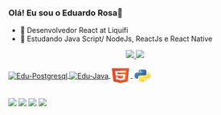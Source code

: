 ### Olá! Eu sou o Eduardo Rosa👋

- 🔭 Desenvolvedor React at Liquifi
- 🌱 Estudando Java Script/ NodeJs, ReactJs e React Native

<div align="center">
  <a href="https://github.com/eduardorosafp">
  <img width="48%"  src="https://github-readme-stats.vercel.app/api?username=eduardorosafp&show_icons=true&theme=dark&include_all_commits=true&count_private=true"/>
 <img width="48%" src="https://github-readme-stats.vercel.app/api/top-langs/?username=eduardorosafp&layout=compact&langs_count=7&theme=dark"/>
</div>

  <div style="display: inline_block"><br>
  
  <img align="center" alt="Edu-Postgresql" height="30" width="40" src="https://cdn.jsdelivr.net/gh/devicons/devicon/icons/postgresql/postgresql-original.svg">    
   <img align="center" alt="Edu-Java" height="30" width="40" src="https://cdn.jsdelivr.net/gh/devicons/devicon/icons/java/java-original.svg">
  <img align="center" alt="Edu-HTML" height="30" width="40" src="https://raw.githubusercontent.com/devicons/devicon/master/icons/html5/html5-original.svg">
  <img align="center" alt="Edu-Python" height="30" width="40" src="https://raw.githubusercontent.com/devicons/devicon/master/icons/python/python-original.svg">

</div>
  
##
  
  <div>
   <a href="https://instagram.com/eduardorosafp/" target="_blank"><img src="https://img.shields.io/badge/-Instagram-%23E4405F?style=for-the-badge&logo=instagram&logoColor=white" target="_blank"></a>
  <a href = "mailto:eduardorosafp@gmail.com"><img src="https://img.shields.io/badge/-Gmail-%23333?style=for-the-badge&logo=gmail&logoColor=white" target="_blank"></a>
 <a href="https://www.linkedin.com/in/eduardo-rosa-flores-58aab6166/" target="_blank"><img src="https://img.shields.io/badge/-LinkedIn-%230077B5?style=for-the-badge&logo=linkedin&logoColor=white" target="_blank"></a> 
   <a href="https://contate.me/eduardo.rosa" target="_blank"><img src=https://img.shields.io/badge/WhatsApp-25D366?style=for-the-badge&logo=whatsapp&logoColor=white></a>
  </div> 
  
